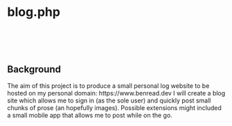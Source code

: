 <h1>blog.php<h1>
<br>
<h2>Background</h2>
<p>
  The aim of this project is to produce a small personal log website to be hosted on my personal domain: https://www.benread.dev
  I will create a blog site which allows me to sign in (as the sole user) and quickly post small chunks of prose (an hopefully images). Possible extensions might included a small mobile app that allows me to post while on the go.
</p>
